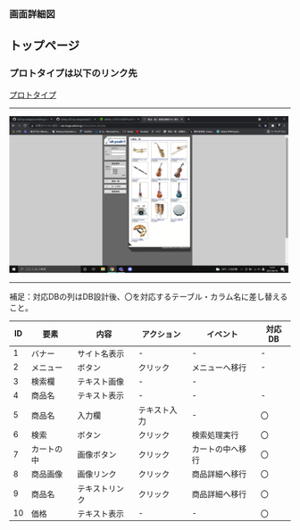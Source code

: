### 画面詳細図
## トップページ
### プロトタイプは以下のリンク先
[プロトタイプ](https://www.figma.com/file/L8OvFbHtp1rBlo4m49IPWs/Untitled?node-id=1%3A2)
*****
<img src="../img/toppage.png" width="500">

*****
補足：対応DBの列はDB設計後、〇を対応するテーブル・カラム名に差し替えること。

|ID|要素|内容|アクション|イベント|対応DB|
|--|----|----|----------|--------|-----|
|1 |バナー|サイト名表示|-|-       |-    |
|2 |メニュー|ボタン|クリック|メニューへ移行|-|
|3|検索欄|テキスト画像|-       |-  |
|4|商品名|テキスト表示|-|-       |-     |
|5|商品名|入力欄|テキスト入力|-   |〇|
|6|検索|ボタン|クリック|検索処理実行|〇|
|7|カートの中|画像ボタン|クリック|カートの中へ移行|〇|
|8|商品画像|画像リンク|クリック|商品詳細へ移行|〇|
|9|商品名|テキストリンク|クリック|商品詳細へ移行|〇|
|10|価格|テキスト表示|-    |-        |〇|


